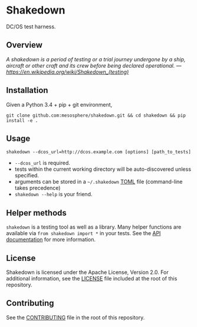 # Shakedown

DC/OS test harness.


## Overview

*A shakedown is a period of testing or a trial journey undergone by a ship, aircraft
or other craft and its crew before being declared operational.
    — https://en.wikipedia.org/wiki/Shakedown_(testing)*


## Installation

Given a Python 3.4 + pip + git environment,

`git clone github.com:mesosphere/shakedown.git && cd shakedown && pip install -e .`


## Usage

`shakedown --dcos_url=http://dcos.example.com [options] [path_to_tests]`

- `--dcos_url` is required.
- tests within the current working directory will be auto-discovered unless specified.
- arguments can be stored in a `~/.shakedown` [TOML](https://github.com/toml-lang/toml) file (command-line takes precedence)
- `shakedown --help` is your friend.


## Helper methods

`shakedown` is a testing tool as well as a library.  Many helper functions are
available via `from shakedown import *` in your tests.  See the [API documentation](API.md)
for more information.


## License

Shakedown is licensed under the Apache License, Version 2.0.  For additional
information, see the [LICENSE](LICENSE) file included at the root of this repository.


## Contributing

See the [CONTRIBUTING](CONTRIBUTING.md) file in the root of this repository.
